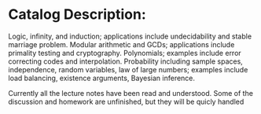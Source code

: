 # Catalog Description: 
Logic, infinity, and induction; applications include undecidability and stable marriage problem. Modular arithmetic and GCDs; applications include primality testing and cryptography. Polynomials; 
examples include error correcting codes and interpolation. Probability including sample spaces, independence, random variables, law of large numbers; examples include load balancing, existence arguments, Bayesian inference.

Currently all the lecture notes have been read and understood. Some of the discussion and homework are unfinished, but they will be quicly handled
